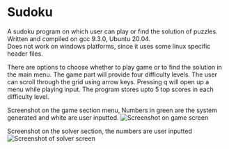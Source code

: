 # Sudoku
A sudoku program on which user can play or find the solution of puzzles.  
Written and compiled on gcc 9.3.0, Ubuntu 20.04.  
Does not work on windows platforms, since it uses some linux specific header files. 

There are options to choose whether to play game or to find the solution in the main menu.
The game part will provide four difficulty levels.
The user can scroll through the grid using arrow keys.
Pressing q will open up a menu while playing input.
The program stores upto 5 top scores in each difficulty level.

Screenshot on the game section menu, Numbers in green are the system generated and white are user inputted.
![Screenshot on game screen](https://user-images.githubusercontent.com/76743829/111116854-9f551100-858c-11eb-82e2-74f53b1b2071.png)

Screenshot on the solver section, the numbers are user inputted
![Screenshot of solver screen](https://user-images.githubusercontent.com/76743829/111115762-14274b80-858b-11eb-8f02-0396e2b572da.png)
